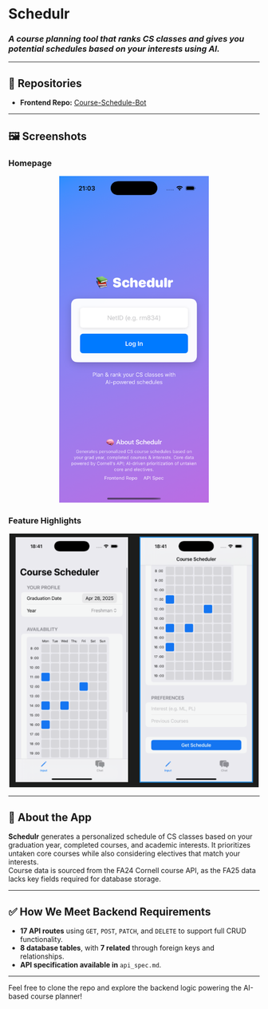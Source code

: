 # Schedulr

### *A course planning tool that ranks CS classes and gives you potential schedules based on your interests using AI.*

---

## 🔗 Repositories

- **Frontend Repo:** [Course-Schedule-Bot](https://github.com/theREALevan/Course-Schedule-Bot)

---

## 🖼️ Screenshots

### Homepage
<p align="center">
  <img src="images/homepage.png" alt="Homepage" width="300"/>
</p>

### Feature Highlights
<p align="center">
  <img src="images/features.png" alt="Features" width="500"/>
</p>

---
## 🧠 About the App

**Schedulr** generates a personalized schedule of CS classes based on your graduation year, completed courses, and academic interests. It prioritizes untaken core courses while also considering electives that match your interests.  
Course data is sourced from the FA24 Cornell course API, as the FA25 data lacks key fields required for database storage.

---

## ✅ How We Meet Backend Requirements

- **17 API routes** using `GET`, `POST`, `PATCH`, and `DELETE` to support full CRUD functionality.
- **8 database tables**, with **7 related** through foreign keys and relationships.
- **API specification available in** `api_spec.md`.

---

Feel free to clone the repo and explore the backend logic powering the AI-based course planner!
